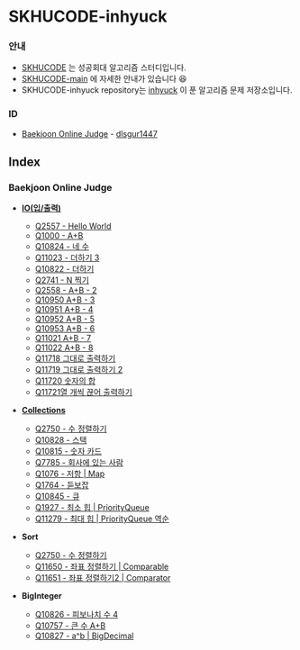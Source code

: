# SKHUCODE-inhyuck

### 안내
- [SKHUCODE](https://github.com/skhucode) 는 성공회대 알고리즘 스터디입니다.
- [SKHUCODE-main](https://github.com/skhucode/skhucode-main) 에 자세한 안내가 있습니다 😆
- SKHUCODE-inhyuck repository는 [inhyuck](https://github.com/inhyuck) 이 푼 알고리즘 문제 저장소입니다.

### ID

- [Baekjoon Online Judge](https://www.acmicpc.net/) - [dlsgur1447](https://www.acmicpc.net/user/dlsgur1447)

## Index
### Baekjoon Online Judge

- [**IO(입/출력)**](https://github.com/skhucode/skhucode-inhyuck/tree/develop/skhucode/src/io)

  - [Q2557 - Hello World](https://github.com/skhucode/skhucode-inhyuck/blob/develop/skhucode/src/io/Q2557.java)
  - [Q1000 - A+B](https://github.com/skhucode/skhucode-inhyuck/blob/develop/skhucode/src/io/Q1000.java)
  - [Q10824 - 네 수](https://github.com/skhucode/skhucode-inhyuck/blob/develop/skhucode/src/io/Q10824.java)
  - [Q11023 - 더하기 3](https://github.com/skhucode/skhucode-inhyuck/blob/develop/skhucode/src/io/Q11023.java)
  - [Q10822 - 더하기](https://github.com/skhucode/skhucode-inhyuck/blob/develop/skhucode/src/io/Q10822.java)
  - [Q2741 - N 찍기](https://github.com/skhucode/skhucode-inhyuck/blob/develop/skhucode/src/io/Q2741.java)
  - [Q2558 - A+B - 2](https://github.com/skhucode/skhucode-inhyuck/blob/develop/skhucode/src/io/Q2558.java)
  - [Q10950 A+B - 3](https://github.com/skhucode/skhucode-inhyuck/blob/develop/skhucode/src/io/Q10950.java)
  - [Q10951 A+B - 4](https://github.com/skhucode/skhucode-inhyuck/blob/develop/skhucode/src/io/Q10951.java)
  - [Q10952 A+B - 5](https://github.com/skhucode/skhucode-inhyuck/blob/develop/skhucode/src/io/Q10952.java)
  - [Q10953 A+B - 6](https://github.com/skhucode/skhucode-inhyuck/blob/develop/skhucode/src/io/Q10953.java)
  - [Q11021 A+B - 7](https://github.com/skhucode/skhucode-inhyuck/blob/develop/skhucode/src/io/Q11021.java)
  - [Q11022 A+B - 8](https://github.com/skhucode/skhucode-inhyuck/blob/develop/skhucode/src/io/Q11022.java)
  - [Q11718 그대로 출력하기](https://github.com/skhucode/skhucode-inhyuck/blob/develop/skhucode/src/io/Q11718.java)
  - [Q11719 그대로 출력하기 2](https://github.com/skhucode/skhucode-inhyuck/blob/develop/skhucode/src/io/Q11719.java)
  - [Q11720 숫자의 합](https://github.com/skhucode/skhucode-inhyuck/blob/develop/skhucode/src/io/Q11720.java)
  - [Q11721열 개씩 끊어 출력하기](https://github.com/skhucode/skhucode-inhyuck/blob/develop/skhucode/src/io/Q11721.java)
- [**Collections**](https://github.com/skhucode/skhucode-inhyuck/tree/develop/skhucode/src/collections)

  - [Q2750 - 수 정렬하기](https://github.com/skhucode/skhucode-inhyuck/blob/develop/skhucode/src/collections/Q2750.java)
  - [Q10828 - 스택](https://github.com/skhucode/skhucode-inhyuck/blob/develop/skhucode/src/collections/Q10828.java)
  - [Q10815 - 숫자 카드](https://github.com/skhucode/skhucode-inhyuck/blob/develop/skhucode/src/collections/Q10815.java)
  - [Q7785 - 회사에 있는 사람](https://github.com/skhucode/skhucode-inhyuck/blob/develop/skhucode/src/collections/Q7785.java)
  - [Q1076 - 저항 | Map](https://github.com/skhucode/skhucode-inhyuck/blob/develop/skhucode/src/collections/Q1076.java)
  - [Q1764 - 듣보잡](https://github.com/skhucode/skhucode-inhyuck/blob/develop/skhucode/src/collections/Q1764.java)
  - [Q10845 - 큐](https://github.com/skhucode/skhucode-inhyuck/blob/develop/skhucode/src/collections/Q10845.java)
  - [Q1927 - 최소 힙 | PriorityQueue](https://github.com/skhucode/skhucode-inhyuck/blob/develop/skhucode/src/collections/Q1927.java)
  - [Q11279 - 최대 힙 | PriorityQueue 역순](https://github.com/skhucode/skhucode-inhyuck/blob/develop/skhucode/src/collections/Q11279.java)
- **Sort**
  - [Q2750 - 수 정렬하기](https://github.com/skhucode/skhucode-inhyuck/blob/develop/skhucode/src/sort/Q2750.java)
  - [Q11650 - 좌표 정렬하기 | Comparable](https://github.com/skhucode/skhucode-inhyuck/blob/develop/skhucode/src/sort/Q11650.java)
  - [Q11651 - 좌표 정렬하기2 | Comparator](https://github.com/skhucode/skhucode-inhyuck/blob/develop/skhucode/src/sort/Q11651.java)
- **BigInteger**
  - [Q10826 - 피보나치 수 4](https://github.com/skhucode/skhucode-inhyuck/blob/develop/skhucode/src/biginteger/Q10826.java)
  - [Q10757 - 큰 수 A+B](https://github.com/skhucode/skhucode-inhyuck/blob/develop/skhucode/src/biginteger/Q10757.java)
  - [Q10827 - a^b | BigDecimal](https://github.com/skhucode/skhucode-inhyuck/blob/develop/skhucode/src/biginteger/Q10827.java)



